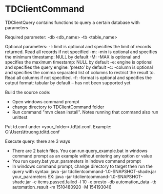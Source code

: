 # TDClientCommand
TDClientQuery contains functions to query a certain database with parameters

Required parameter:
  -db <db_name>
  -tb <table_name>

Optional parameters:
	-l: limit is optional and specifies the limit of records returned. Read all records if not specified
	-m: -min is optional and specifies the minimum timestamp: NULL by default
	-M: -MAX is optional and specifies the maximum timestamp: NULL by default
	-e: engine is optional and specifies the query engine: ‘presto’ by default
	-c: -column is optional and specifies the comma separated list of columns to restrict the result to. Read all columns if not specified.
	-f: -format is optional and specifies the output format: tabular by default – has not been supported yet 

Build the source code:
  - Open windows command prompt
  - change directory to TDClientCommand folder
  - Run command "mvn clean install". Notes running that command also run unittest

Put td.conf under <your_folder>\.td\td.conf. Example: C:\Users\ttruong\.td\td.conf

Execute query: there are 3 ways
  - There are 2 batch files. You can run query_example.bat in windows command prompt as an example without entering any option or value
  - You run query.bat your_parameters in indows command prompt
  - In windows command prompt, change directory to target then run the query with syntax: java -jar tdclientcommand-1.0-SNAPSHOT-shade.jar your_parameters
  EX: java -jar tdclientcommand-1.0-SNAPSHOT-shade.jar -c items,passed,failed -l 10 -e presto -db automation_data -tb automation_result -m 1510480920 -M 154193046
  
